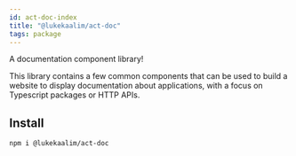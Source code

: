```yaml
---
id: act-doc-index
title: "@lukekaalim/act-doc"
tags: package
---
```


A documentation component library!

This library contains a few common components that can be used
to build a website to display documentation about applications,
with a focus on Typescript packages or HTTP APIs.

## Install

```bash
npm i @lukekaalim/act-doc
```
